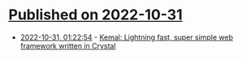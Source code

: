 # [Published on 2022-10-31](index.md)

* [2022-10-31, 01:22:54](https://lobste.rs/s/vzkcf6/kemal_lightning_fast_super_simple_web) - [Kemal: Lightning fast, super simple web framework written in Crystal](https://kemalcr.com/)

